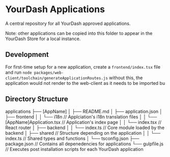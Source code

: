 # YourDash Applications

A central repository for all YourDash approved applications.

Note: other applications can be copied into this folder to appear in the YourDash Store for a local instance.

## Development
For first-time setup for a new application, create a `frontend/index.tsx` file and run `node packages/web-client/toolchain/generateApplicationRoutes.js`
without this, the application would not render to the web-client as it needs to be imported bu

## Directory Structure

applications
├── [AppName]
│   ├── README.md
│   ├── application.json
│   ├── frontend
│   │   └── i18n // Applciation's i18n translation files
│   │   └── [AppName]Application.tsx // Application's index page
│   │   └── index.tsx // React router
│   ├── backend
│   │   └── index.ts // Core module loaded by the backend
│   ├── shared // Structure depending on the application
│   │   └── index.ts // Shared types and functions
│   └── tsconfig.json
├── package.json // Contains all depenedencies for applications
└── gulpfile.js // Executes post installation scripts for each YourDash application
